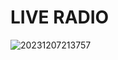 # LIVE RADIO





![20231207213757](https://github.com/GuillaumeSere/radio-browser/assets/75996200/488f598c-911c-4107-8a23-32c873d680b8)


